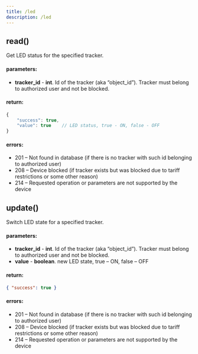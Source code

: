 ```yaml
---
title: /led
description: /led
---
```


## read()
Get LED status for the specified tracker.

#### parameters:
* **tracker_id** - **int**. Id of the tracker (aka “object_id”). Tracker must belong to authorized user and not be blocked.

#### return:
```javascript
{
    "success": true,
    "value": true    // LED status, true - ON, false - OFF
}
```

#### errors:
*   201 – Not found in database (if there is no tracker with such id belonging to authorized user)
*   208 – Device blocked (if tracker exists but was blocked due to tariff restrictions or some other reason)
*   214 – Requested operation or parameters are not supported by the device

## update()
Switch LED state for a specified tracker.

#### parameters:
* **tracker_id** - **int**. Id of the tracker (aka “object_id”). Tracker must belong to authorized user and not be blocked.
* **value** - **boolean**. new LED state, true – ON, false – OFF

#### return:

```json
{ "success": true }
```

#### errors:
*   201 – Not found in database (if there is no tracker with such id belonging to authorized user)
*   208 – Device blocked (if tracker exists but was blocked due to tariff restrictions or some other reason)
*   214 – Requested operation or parameters are not supported by the device

